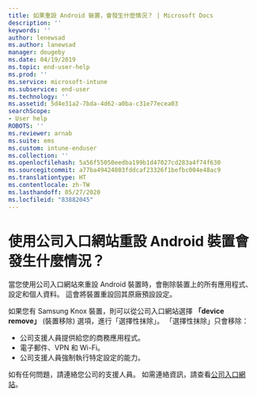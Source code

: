 ```yaml
---
title: 如果重設 Android 裝置，會發生什麼情況？ | Microsoft Docs
description: ''
keywords: ''
author: lenewsad
ms.author: lanewsad
manager: dougeby
ms.date: 04/19/2019
ms.topic: end-user-help
ms.prod: ''
ms.service: microsoft-intune
ms.subservice: end-user
ms.technology: ''
ms.assetid: 5d4e31a2-7bda-4d62-a0ba-c31e77ecea03
searchScope:
- User help
ROBOTS: ''
ms.reviewer: arnab
ms.suite: ems
ms.custom: intune-enduser
ms.collection: ''
ms.openlocfilehash: 5a56f55050eedba199b1d47027cd283a4f74f630
ms.sourcegitcommit: a77ba49424803fddcaf23326f1befbc004e48ac9
ms.translationtype: HT
ms.contentlocale: zh-TW
ms.lasthandoff: 05/27/2020
ms.locfileid: "83882045"
---
```

# <a name="what-happens-if-you-reset-your-android-device-using-the-company-portal"></a>使用公司入口網站重設 Android 裝置會發生什麼情況？

當您使用公司入口網站來重設 Android 裝置時，會刪除裝置上的所有應用程式、設定和個人資料。 這會將裝置重設回其原廠預設設定。

如果您有 Samsung Knox 裝置，則可以從公司入口網站選擇 **「device remove」** (裝置移除) 選項，進行「選擇性抹除」。 「選擇性抹除」只會移除：

- 公司支援人員提供給您的商務應用程式。
- 電子郵件、VPN 和 Wi-Fi。
- 公司支援人員強制執行特定設定的能力。

如有任何問題，請連絡您公司的支援人員。 如需連絡資訊，請查看[公司入口網站](https://go.microsoft.com/fwlink/?linkid=2010980)。
